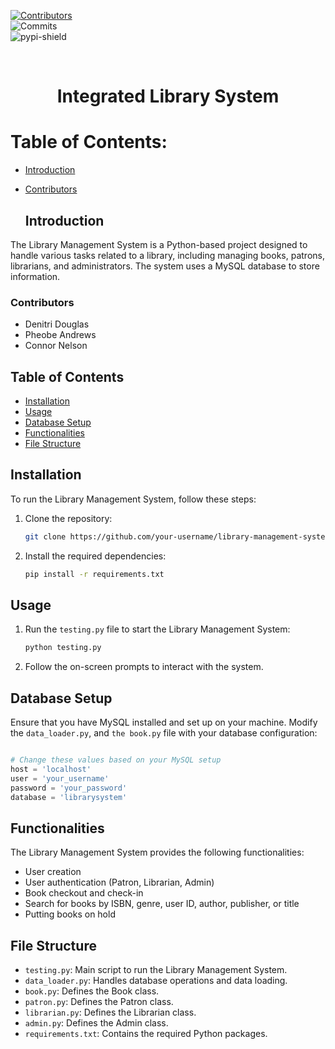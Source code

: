  
<!-- PROJECT SHIELDS -->  
[![Contributors][contributors-shield]][contributors-url]  
![Commits][commit-shield]  
![pypi-shield]  

<br />  
<div align="center">  
    <h1 align="center">Integrated Library System 
</div>  
  
  
<!-- TABLE OF CONTENTS -->  
  
# Table of Contents:  
- [Introduction](#introduction)  
- [Contributors](#contributors)

  ## Introduction

The Library Management System is a Python-based project designed to handle various tasks related to a library, including managing books, patrons, librarians, and administrators. The system uses a MySQL database to store information.


### Contributors  
- Denitri Douglas
- Pheobe Andrews
- Connor Nelson





## Table of Contents

- [Installation](#installation)
- [Usage](#usage)
- [Database Setup](#database-setup)
- [Functionalities](#functionalities)
- [File Structure](#file-structure)

## Installation

To run the Library Management System, follow these steps:

1. Clone the repository:

   ```bash
   git clone https://github.com/your-username/library-management-system.git
   ```

2. Install the required dependencies:

   ```bash
   pip install -r requirements.txt
   ```

## Usage

1. Run the `testing.py` file to start the Library Management System:

   ```bash
   python testing.py
   ```

2. Follow the on-screen prompts to interact with the system.

## Database Setup

Ensure that you have MySQL installed and set up on your machine. Modify the `data_loader.py`, and `the book.py` file with your database configuration:

```python

# Change these values based on your MySQL setup
host = 'localhost'
user = 'your_username'
password = 'your_password'
database = 'librarysystem'
```

## Functionalities

The Library Management System provides the following functionalities:

- User creation 
- User authentication (Patron, Librarian, Admin)
- Book checkout and check-in
- Search for books by ISBN, genre, user ID, author, publisher, or title
- Putting books on hold


## File Structure

- `testing.py`: Main script to run the Library Management System.
- `data_loader.py`: Handles database operations and data loading.
- `book.py`: Defines the Book class.
- `patron.py`: Defines the Patron class.
- `librarian.py`: Defines the Librarian class.
- `admin.py`: Defines the Admin class.
- `requirements.txt`: Contains the required Python packages.



<!-- MARKDOWN LINKS & IMAGES  -->  
  
[contributors-shield]: https://img.shields.io/github/contributors/DSDouglas/Integrated-Library-System 
[contributors-url]: https://github.com/DSDouglas/Integrated-Library-System/graphs/contributors  
[commit-shield]: https://img.shields.io/github/last-commit/DSDouglas/Integrated-Library-System 
[pypi-shield]: https://img.shields.io/pypi/pyversions/iconsdk
